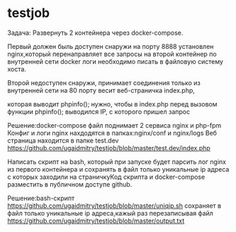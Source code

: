 # testjob
Задача:
Развернуть 2 контейнера через docker-compose.

Первый должен быль доступен снаружи на порту 8888 установлен nginx,который перенаправляет все запросы на второй контейнер по внутренней сети docker логи необходимо писать в файловую систему хоста.

Второй недоступен снаружи, принимает соединения только из внутренней сети на 80 порту весит веб-страничка index.php,

которая выводит phpinfo(); нужно, чтобы в index.php перед вызовом функции phpinfo(); выводился IP, с которого пришел запрос 

Решение:docker-compose файл поднимает 2 сервиса nginx и php-fpm
Конфиг и логи nginx нахдодятся в папках:nginx/conf и nginx/logs
Веб страница находится в папке test.dev
https://github.com/ugaidmitry/testjob/blob/master/test.dev/index.php


Написать скрипт на bash, который при запуске будет парсить лог nginx из первого контейнера и сохранять в файл только уникальные ip адреса с которых заходили на страничкуКод скрипта и docker-compose разместить в публичном доступе github.


Решение:bash-скрипт https://github.com/ugaidmitry/testjob/blob/master/uniqip.sh сохраняет в файл только уникальные ip адреса,кажый раз перезаписывая файл https://github.com/ugaidmitry/testjob/blob/master/output.txt





